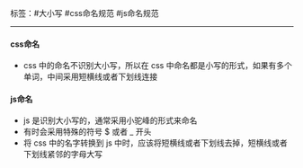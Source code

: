 标签：#大小写 #css命名规范 #js命名规范

---

#### css命名
+ css 中的命名不识别大小写，所以在 css 中命名都是小写的形式，如果有多个单词，中间采用短横线或者下划线连接
#### js命名
+ js 是识别大小写的，通常采用小驼峰的形式来命名
+ 有时会采用特殊的符号 $ 或者 _ 开头
+ 将 css 中的名字转换到 js 中时，应该将短横线或者下划线去掉，短横线或者下划线紧邻的字母大写